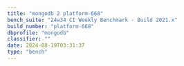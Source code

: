```yaml
---
title: "mongodb 2 platform-668"
bench_suite: "24w34 CI Weekly Benchmark - Build 2021.x"
build_number: "platform-668"
dbprofile: "mongodb"
classifier: ""
date: 2024-08-19T03:31:37
type: "bench"
---
```

